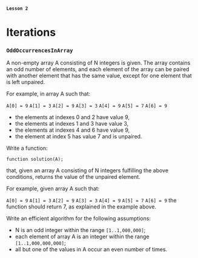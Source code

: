#### `Lesson 2`

# Iterations

### `OddOccurrencesInArray`

A non-empty array A consisting of N integers is given. The array contains an odd number of elements, and each element of the array can be paired with another element that has the same value, except for one element that is left unpaired.

For example, in array A such that:

`A[0] = 9` `A[1] = 3` `A[2] = 9`
`A[3] = 3` `A[4] = 9` `A[5] = 7`
`A[6] = 9`

- the elements at indexes 0 and 2 have value 9,
- the elements at indexes 1 and 3 have value 3,
- the elements at indexes 4 and 6 have value 9,
- the element at index 5 has value 7 and is unpaired.

Write a function:

`function solution(A);`

that, given an array A consisting of N integers fulfilling the above conditions, returns the value of the unpaired element.

For example, given array A such that:

`A[0] = 9` `A[1] = 3` `A[2] = 9`
`A[3] = 3` `A[4] = 9` `A[5] = 7`
`A[6] = 9`
the function should return 7, as explained in the example above.

Write an efficient algorithm for the following assumptions:

- N is an odd integer within the range `[1..1,000,000]`;
- each element of array A is an integer within the range `[1..1,000,000,000]`;
- all but one of the values in A occur an even number of times.
